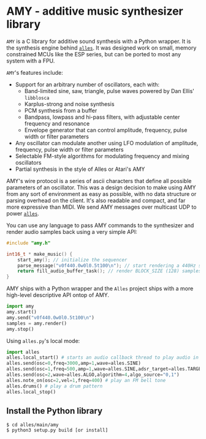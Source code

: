 # AMY - additive music synthesizer library

`AMY` is a C library for additive sound synthesis with a Python wrapper. It is the synthesis engine behind [`alles`](https://github.com/bwhitman/alles). It was designed work on small, memory constrained MCUs like the ESP series, but can be ported to most any system with a FPU. 

`AMY`'s features include: 
 * Support for an arbitrary number of oscillators, each with:
   * Band-limited sine, saw, triangle, pulse waves powered by Dan Ellis' `libblosca`
   * Karplus-strong and noise synthesis 
   * PCM synthesis from a buffer
   * Bandpass, lowpass and hi-pass filters, with adjustable center frequency and resonance
   * Envelope generator that can control amplitude, frequency, pulse width or filter parameters
 * Any oscillator can modulate another using LFO modulation of amplitude, frequency, pulse width or filter parameters
 * Selectable FM-style algorithms for modulating frequency and mixing oscillators
 * Partial synthesis in the style of Alles or Atari's AMY

AMY's wire protocol is a series of ascii characters that define all possible parameters of an oscillator. This was a design decision to make using AMY from any sort of environment as easy as possible, with no data structure or parsing overhead on the client. It's also readable and compact, and far more expressive than MIDI. We send AMY messages over multicast UDP to power [`alles`](https://github.com/bwhitman/alles). 

You can use any language to pass AMY commands to the synthesizer and render audio samples back using a very simple API:

```c
#include "amy.h"

int16_t * make_music() {
	start_amy(); // initialize the sequencer
	parse_message("v0f440.0w0l0.5t100\n"); // start rendering a 440Hz sine wave on oscillator 0 at 100ms
	return fill_audio_buffer_task(); // render BLOCK_SIZE (128) samples of S16LE ints
}
```

AMY ships with a Python wrapper and the `Alles` project ships with a more high-level descriptive API ontop of AMY. 

```python
import amy
amy.start()
amy.send("v0f440.0w0l0.5t100\n")
samples = amy.render()
amy.stop()
```

Using `alles.py`'s local mode:

```python
import alles
alles.local_start() # starts an audio callback thread to play audio in real time
alles.send(osc=0,freq=3000,amp=1,wave=alles.SINE)
alles.send(osc=1,freq=500,amp=1,wave=alles.SINE,adsr_target=alles.TARGET_AMP,envelope="10,5000,0,0")
alles.send(osc=2,wave=alles.ALGO,algorithm=4,algo_source="0,1")
alles.note_on(osc=2,vel=1,freq=400) # play an FM bell tone
alles.drums() # play a drum pattern
alles.local_stop()
```


## Install the Python library

```
$ cd alles/main/amy
$ python3 setup.py build [or install]
```



